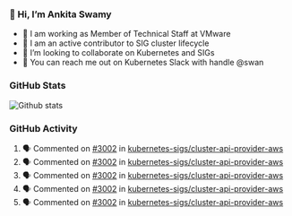 ### 👋 Hi, I’m Ankita Swamy 

- 💼 I am working as Member of Technical Staff at VMware
- 👀 I am an active contributor to SIG cluster lifecycle 
- 💞️ I’m looking to collaborate on Kubernetes and SIGs
- 💬 You can reach me out on Kubernetes Slack with handle @swan

### GitHub Stats
![Github stats](https://github-readme-stats.vercel.app/api?username=Ankitasw&count_private=true&show_icons=true&theme=tokyonight)

### GitHub Activity 
<!--START_SECTION:activity-->
1. 🗣 Commented on [#3002](https://github.com/kubernetes-sigs/cluster-api-provider-aws/issues/3002) in [kubernetes-sigs/cluster-api-provider-aws](https://github.com/kubernetes-sigs/cluster-api-provider-aws)
2. 🗣 Commented on [#3002](https://github.com/kubernetes-sigs/cluster-api-provider-aws/issues/3002) in [kubernetes-sigs/cluster-api-provider-aws](https://github.com/kubernetes-sigs/cluster-api-provider-aws)
3. 🗣 Commented on [#3002](https://github.com/kubernetes-sigs/cluster-api-provider-aws/issues/3002) in [kubernetes-sigs/cluster-api-provider-aws](https://github.com/kubernetes-sigs/cluster-api-provider-aws)
4. 🗣 Commented on [#3002](https://github.com/kubernetes-sigs/cluster-api-provider-aws/issues/3002) in [kubernetes-sigs/cluster-api-provider-aws](https://github.com/kubernetes-sigs/cluster-api-provider-aws)
5. 🗣 Commented on [#3002](https://github.com/kubernetes-sigs/cluster-api-provider-aws/issues/3002) in [kubernetes-sigs/cluster-api-provider-aws](https://github.com/kubernetes-sigs/cluster-api-provider-aws)
<!--END_SECTION:activity-->
